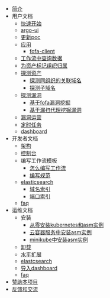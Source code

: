* [简介](README)
* 用户文档
  * [快速开始](user/quickstart)
  * [argo-ui](user/argo-ui)
  * [更新poc](user/nuclei/update-poc)
  * [应用](user/app/README)
    * [fofa-client](user/app/asset-fofa)
  * [工作流中查询数据](user/query)
  * [为资产标记组织归属](user/org-asset-map)
  * [探测资产]()
    * [探测同组织的关联域名](user/use-case/related_domain)
    * [探测子域名](user/use-case/subdomain)
  * [探测漏洞]()
    * [基于fofa漏洞挖掘](user/use-case/fofa)
    * [基于漏扫代理挖掘漏洞](user/use-case/proxy-scan)
  * [漏洞运营](user/use-case/vuln)
  * [定时任务](user/cron-job/README)
  * [dashboard](user/dashboard)
* 开发者文档
  * [架构](developer/架构)
  * [控制台](developer/console)
  * 编写工作流模板
    * [怎么编写工作流](developer/workflow-template/how-to-write)
    * [编写规范](developer/workflow-template/spec)
  * [elasticsearch](developer/elasticsearch/README)
    * [域名索引](developer/elasticsearch/subdomain)
    * [端口索引](developer/elasticsearch/port)
  * [faq](developer/faq)
* 运维文档
  * 安装
    * [从零安装kubernetes和asm实例](ops/k8s)
    * [云容器服务中安装asm实例](ops/cce)
    * [minikube中安装asm实例](ops/minikube)
  * [卸载](ops/uninstall)
  * [水平扩展](ops/scale.md)
  * [elastcsearch](ops/elasticsearch)
  * [导入dashboard](ops/dashboard)
  * [faq](ops/faq)
* [赞助本项目](donate)
* [反馈和交流](discuss)
